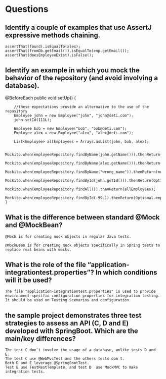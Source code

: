 # Questions

## Identify a couple of examples that use AssertJ expressive methods chaining.

    assertThat(found).isEqualTo(alex);
    assertThat(fromDb.getEmail()).isEqualTo(emp.getEmail());
    assertThat(doesEmployeeExist).isFalse();


## Identify an example in which you mock the behavior of the repository (and avoid involving a database).

@BeforeEach
    public void setUp() {

        //these expectations provide an alternative to the use of the repository
        Employee john = new Employee("john", "john@deti.com");
        john.setId(111L);

        Employee bob = new Employee("bob", "bob@deti.com");
        Employee alex = new Employee("alex", "alex@deti.com");

        List<Employee> allEmployees = Arrays.asList(john, bob, alex);

        Mockito.when(employeeRepository.findByName(john.getName())).thenReturn(john);
        Mockito.when(employeeRepository.findByName(alex.getName())).thenReturn(alex);
        Mockito.when(employeeRepository.findByName("wrong_name")).thenReturn(null);
        Mockito.when(employeeRepository.findById(john.getId())).thenReturn(Optional.of(john));
        Mockito.when(employeeRepository.findAll()).thenReturn(allEmployees);
        Mockito.when(employeeRepository.findById(-99L)).thenReturn(Optional.empty());
    }
    
    
## What is the difference between standard @Mock and @MockBean?

    @Mock is for creating mock objects in regular Java tests.
    
    @MockBean is for creating mock objects specifically in Spring tests to replace real beans with mocks.
    

## What is the role of the file “application-integrationtest.properties”? In which conditions will it be used?

    The file "application-integrationtest.properties" is used to provide environment-specific configuration properties for integration testing.
    It should be used on Testing Scenarios and configuration.


## the sample project demonstrates three test strategies to assess an API (C, D and E) developed with SpringBoot. Which are the main/key differences?

    The test C don`t involve the usage of a database, unlike tests D and E.
    The test C use @WebMvcTest and the others tests don`t.
    Both D and E leverage @SpringBootTest.
    Test E use TestRestTemplate, and test D  use MockMVC to make integration tests.
